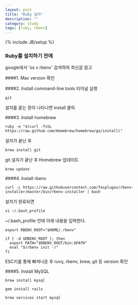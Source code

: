 ```yaml
---
layout: post
title: "Ruby 설치"
description: ""
category: study
tags: [ruby, rbenv]
---
```

{% include JB/setup %}

### Ruby를 설치하기 전에
google에서 'os x rbenv' 검색하여 최신글 참고




####1. Mac version 확인

####2. Install command-line tools
터미널 실행

~~~
git
~~~

설치를 묻는 창이 나타나면 install 클릭

####3. Install homebrew
~~~
ruby -e "$(curl -fsSL https://raw.github.com/Homebrew/homebrew/go/install)"
~~~
설치가 끝난 후

~~~
brew install git
~~~

git 설치가 끝난 후 Homebrew 업데이트

~~~
brew update
~~~

####4. Install rbenv
~~~
curl -L https://raw.githubusercontent.com/fesplugas/rbenv-installer/master/bin/rbenv-installer | bash
~~~

설치가 완료되면

~~~
vi ~/.bash_profile
~~~

~/.bash_profile 안에 아래 내용을 입력한다.

~~~
export RBENV_ROOT="$HOME/.rbenv"

if [ -d $RBENV_ROOT ]; then
  export PATH="$RBENV_ROOT/bin:$PATH"
  eval "$(rbenv init -)"
fi
~~~

ESC키를 통해 빠져나온 후 ruvy, rbenv, brew, git 등 version 확인

####5. Install MySQL
~~~
brew install mysql
~~~
~~~
gem install rails
~~~
~~~
brew services start mysql
~~~